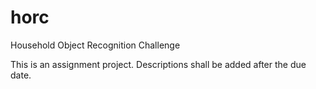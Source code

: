 # horc
Household Object Recognition Challenge

This is an assignment project. Descriptions shall be added after the due date.